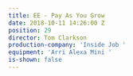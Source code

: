 ```yaml
---
title: EE - Pay As You Grow
date: 2018-10-11 14:26:00 Z
position: 29
director: Tom Clarkson
production-company: 'Inside Job '
equipment: 'Arri Alexa Mini '
is-shown: false
---
```


